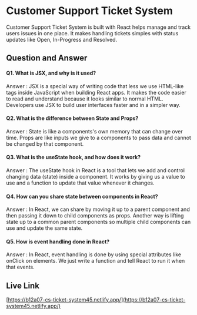 # Customer Support Ticket System

Customer Support Ticket System is built with React helps manage and track users issues in one place. It makes handling tickets simples with status updates like Open, In-Progress and Resolved.

## Question and Answer

#### Q1. What is JSX, and why is it used?

Answer : JSX is a special way of writing code that less we use HTML-like tags inside JavaScript when building React apps. It makes the code easier to read and understand because it looks similar to normal HTML. Developers use JSX to build user interfaces faster and in a simpler way.

#### Q2. What is the difference between State and Props?

Answer : State is like a components's own memory that can change over time. Props are like inputs we give to a components to pass data and cannot be changed by that component.

#### Q3. What is the useState hook, and how does it work?

Answer : The useState hook in React is a tool that lets we add and control changing data (state) inside a component. It works by giving us a value to use and a function to update that value whenever it changes.

#### Q4. How can you share state between components in React?

Answer : In React, we can share by moving it up to a parent component and then passing it down to child components as props. Another way is lifting state up to a common parent components so multiple child components can use and update the same state.

#### Q5. How is event handling done in React?

Answer : In React, event handling is done by using special attributes like onClick on elements. We just write a function and tell React to run it when that events.

## Live Link

[https://b12a07-cs-ticket-system45.netlify.app/](https://b12a07-cs-ticket-system45.netlify.app/)